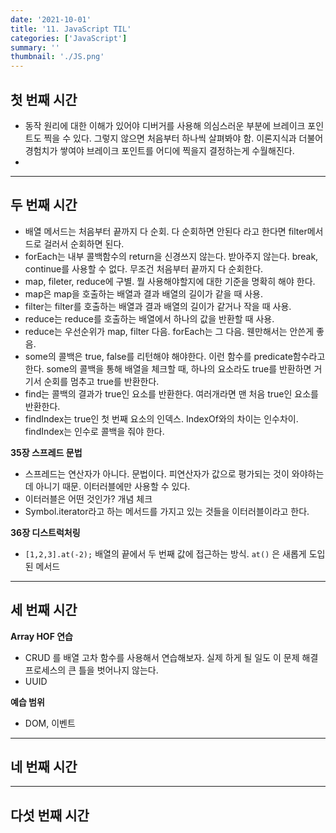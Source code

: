 ```yaml
---
date: '2021-10-01'
title: '11. JavaScript TIL'
categories: ['JavaScript']
summary: ''
thumbnail: './JS.png'
---
```


<!-- ![](./images/.PNG) -->

## 첫 번째 시간

- 동작 원리에 대한 이해가 있어야 디버거를 사용해 의심스러운 부분에 브레이크 포인트도 찍을 수 있다. 그렇지 않으면 처음부터 하나씩 살펴봐야 함. 이론지식과 더불어 경험치가 쌓여야 브레이크 포인트를 어디에 찍을지 결정하는게 수월해진다.
-

<hr>

## 두 번째 시간

- 배열 메서드는 처음부터 끝까지 다 순회. 다 순회하면 안된다 라고 한다면 filter메서드로 걸러서 순회하면 된다.
- forEach는 내부 콜백함수의 return을 신경쓰지 않는다. 받아주지 않는다. break, continue를 사용할 수 없다. 무조건 처음부터 끝까지 다 순회한다.
- map, fileter, reduce에 구별. 뭘 사용해야할지에 대한 기준을 명확히 해야 한다.
- map은 map을 호출하는 배열과 결과 배열의 길이가 같을 때 사용.
- filter는 filter를 호출하는 배열과 결과 배열의 길이가 같거나 작을 때 사용.
- reduce는 reduce를 호출하는 배열에서 하나의 값을 반환할 때 사용.
- reduce는 우선순위가 map, filter 다음. forEach는 그 다음. 웬만해서는 안쓴게 좋음.
- some의 콜백은 true, false를 리턴해야 해야한다. 이런 함수를 predicate함수라고 한다. some의 콜백을 통해 배열을 체크할 때, 하나의 요소라도 true를 반환하면 거기서 순회를 멈추고 true를 반환한다.
- find는 콜백의 결과가 true인 요소를 반환한다. 여러개라면 맨 처음 true인 요소를 반환한다.
- findIndex는 true인 첫 번째 요소의 인덱스. IndexOf와의 차이는 인수차이. findIndex는 인수로 콜백을 줘야 한다.

**35장 스프레드 문법**

- 스프레드는 연산자가 아니다. 문법이다. 피연산자가 값으로 평가되는 것이 와야하는데 아니기 때문. 이터러블에만 사용할 수 있다.
- 이터러블은 어떤 것인가? 개념 체크
- Symbol.iterator라고 하는 메서드를 가지고 있는 것들을 이터러블이라고 한다.

**36장 디스트럭처링**

- `[1,2,3].at(-2);` 배열의 끝에서 두 번째 값에 접근하는 방식. `at()` 은 새롭게 도입된 메서드
<hr>

## 세 번째 시간

**Array HOF 연습**

- CRUD 를 배열 고차 함수를 사용해서 연습해보자. 실제 하게 될 일도 이 문제 해결 프로세스의 큰 틀을 벗어나지 않는다.
- UUID

**예습 범위**

- DOM, 이벤트

<hr>

## 네 번째 시간

<hr>

## 다섯 번째 시간
